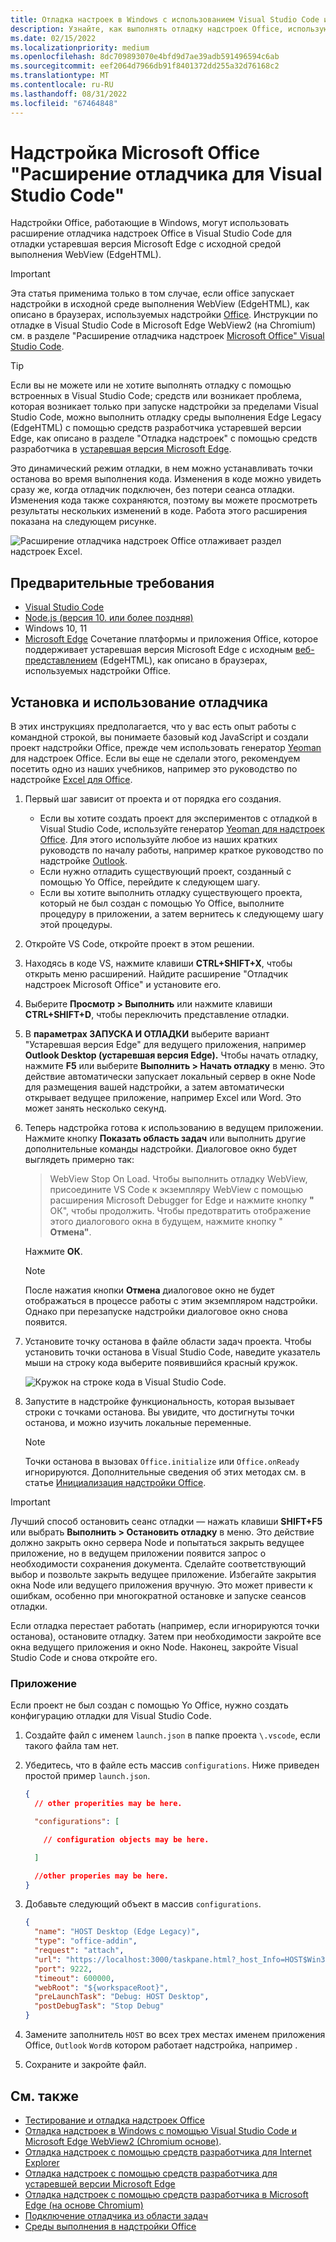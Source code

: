 ```yaml
---
title: Отладка настроек в Windows с использованием Visual Studio Code и WebView в устаревшей версии Microsoft Edge (EdgeHTML)
description: Узнайте, как выполнять отладку надстроек Office, использующих устаревшая версия Microsoft Edge WebView (EdgeHTML) с помощью расширения отладчика надстроек Office в VS Code.
ms.date: 02/15/2022
ms.localizationpriority: medium
ms.openlocfilehash: 8dc709893070e4bfd9d7ae39adb591496594c6ab
ms.sourcegitcommit: eef2064d7966db91f8401372dd255a32d76168c2
ms.translationtype: MT
ms.contentlocale: ru-RU
ms.lasthandoff: 08/31/2022
ms.locfileid: "67464848"
---
```

# <a name="microsoft-office-add-in-debugger-extension-for-visual-studio-code"></a>Надстройка Microsoft Office "Расширение отладчика для Visual Studio Code"

Надстройки Office, работающие в Windows, могут использовать расширение отладчика надстроек Office в Visual Studio Code для отладки устаревшая версия Microsoft Edge с исходной средой выполнения WebView (EdgeHTML). 

> [!IMPORTANT]
> Эта статья применима только в том случае, если office запускает надстройки в исходной среде выполнения WebView (EdgeHTML), как описано в браузерах, используемых надстройки [Office](../concepts/browsers-used-by-office-web-add-ins.md). Инструкции по отладке в Visual Studio Code в Microsoft Edge WebView2 (на Chromium) см. в разделе "Расширение отладчика надстроек [Microsoft Office" Visual Studio Code](debug-desktop-using-edge-chromium.md).

> [!TIP]
> Если вы не можете или не хотите выполнять отладку с помощью встроенных в Visual Studio Code; средств или возникает проблема, которая возникает только при запуске надстройки за пределами Visual Studio Code, можно выполнить отладку среды выполнения Edge Legacy (EdgeHTML) с помощью средств разработчика устаревшей версии Edge, как описано в разделе "Отладка надстроек" с помощью средств разработчика в [ устаревшая версия Microsoft Edge](debug-add-ins-using-devtools-edge-legacy.md).

Это динамический режим отладки, в нем можно устанавливать точки останова во время выполнения кода. Изменения в коде можно увидеть сразу же, когда отладчик подключен, без потери сеанса отладки. Изменения кода также сохраняются, поэтому вы можете просмотреть результаты нескольких изменений в коде. Работа этого расширения показана на следующем рисунке.

![Расширение отладчика надстроек Office отлаживает раздел надстроек Excel.](../images/vs-debugger-extension-for-office-addins.jpg)

## <a name="prerequisites"></a>Предварительные требования

- [Visual Studio Code](https://code.visualstudio.com/)
- [Node.js (версия 10. или более поздняя)](https://nodejs.org/)
- Windows 10, 11
- [Microsoft Edge](https://www.microsoft.com/edge) Сочетание платформы и приложения Office, которое поддерживает устаревшая версия Microsoft Edge с исходным [веб-представлением](../concepts/browsers-used-by-office-web-add-ins.md) (EdgeHTML), как описано в браузерах, используемых надстройки Office.

## <a name="install-and-use-the-debugger"></a>Установка и использование отладчика

В этих инструкциях предполагается, что у вас есть опыт работы с командной строкой, вы понимаете базовый код JavaScript и создали проект надстройки Office, прежде чем использовать генератор [Yeoman](../develop/yeoman-generator-overview.md) для надстроек Office. Если вы еще не сделали этого, рекомендуем посетить одно из наших учебников, например это руководство по надстройке [Excel для Office](../tutorials/excel-tutorial.md).

1. Первый шаг зависит от проекта и от порядка его создания.

   - Если вы хотите создать проект для экспериментов с отладкой в Visual Studio Code, используйте генератор [Yeoman для надстроек Office](../develop/yeoman-generator-overview.md). Для этого используйте любое из наших кратких руководств по началу работы, например краткое руководство по надстройке [Outlook](../quickstarts/outlook-quickstart.md).
   - Если нужно отладить существующий проект, созданный с помощью Yo Office, перейдите к следующем шагу.
   - Если вы хотите выполнить отладку существующего проекта, который не был создан с помощью Yo Office, выполните процедуру [](#appendix) в приложении, а затем вернитесь к следующему шагу этой процедуры.


1. Откройте VS Code, откройте проект в этом решении. 

1. Находясь в коде VS, нажмите клавиши **CTRL+SHIFT+X**, чтобы открыть меню расширений. Найдите расширение "Отладчик надстроек Microsoft Office" и установите его.

1. Выберите **Просмотр > Выполнить** или нажмите клавиши **CTRL+SHIFT+D**, чтобы переключить представление отладки.

1. В **параметрах ЗАПУСКА И ОТЛАДКИ** выберите вариант "Устаревшая версия Edge" для ведущего приложения, например **Outlook Desktop (устаревшая версия Edge).** Чтобы начать отладку, нажмите **F5** или выберите **Выполнить > Начать отладку** в меню. Это действие автоматически запускает локальный сервер в окне Node для размещения вашей надстройки, а затем автоматически открывает ведущее приложение, например Excel или Word. Это может занять несколько секунд.

1. Теперь надстройка готова к использованию в ведущем приложении. Нажмите кнопку **Показать область задач** или выполнить другие дополнительные команды надстройки. Диалоговое окно будет выглядеть примерно так:

   > WebView Stop On Load.
   > Чтобы выполнить отладку WebView, присоедините VS Code к экземпляру WebView с помощью расширения Microsoft Debugger for Edge и нажмите кнопку **"** ОК", чтобы продолжить. Чтобы предотвратить отображение этого диалогового окна в будущем, нажмите кнопку " **Отмена"**.

   Нажмите **ОК**.

   > [!NOTE]
   > После нажатия кнопки **Отмена** диалоговое окно не будет отображаться в процессе работы с этим экземпляром надстройки. Однако при перезапуске надстройки диалоговое окно снова появится.

1. Установите точку останова в файле области задач проекта. Чтобы установить точки останова в Visual Studio Code, наведите указатель мыши на строку кода выберите появившийся красный кружок.

    ![Кружок на строке кода в Visual Studio Code.](../images/set-breakpoint.jpg)

1. Запустите в надстройке функциональность, которая вызывает строки с точками останова. Вы увидите, что достигнуты точки останова, и можно изучить локальные переменные.

   > [!NOTE]
   > Точки останова в вызовах `Office.initialize` или `Office.onReady` игнорируются. Дополнительные сведения об этих методах см. в статье [Инициализация надстройки Office](../develop/initialize-add-in.md).

> [!IMPORTANT]
> Лучший способ остановить сеанс отладки — нажать клавиши **SHIFT+F5** или выбрать **Выполнить > Остановить отладку** в меню. Это действие должно закрыть окно сервера Node и попытаться закрыть ведущее приложение, но в ведущем приложении появится запрос о необходимости сохранения документа. Сделайте соответствующий выбор и позвольте закрыть ведущее приложение. Избегайте закрытия окна Node или ведущего приложения вручную. Это может привести к ошибкам, особенно при многократной остановке и запуске сеансов отладки.
>
> Если отладка перестает работать (например, если игнорируются точки останова), остановите отладку. Затем при необходимости закройте все окна ведущего приложения и окно Node. Наконец, закройте Visual Studio Code и снова откройте его.

### <a name="appendix"></a>Приложение

Если проект не был создан с помощью Yo Office, нужно создать конфигурацию отладки для Visual Studio Code. 

1. Создайте файл с именем `launch.json` в папке проекта `\.vscode`, если такого файла там нет. 
1. Убедитесь, что в файле есть массив `configurations`. Ниже приведен простой пример `launch.json`.

    ```json
    {
      // other properities may be here.

      "configurations": [

        // configuration objects may be here.

      ]

      //other properies may be here.
    }
    ```

1. Добавьте следующий объект в массив `configurations`.

    ```json
    {
      "name": "HOST Desktop (Edge Legacy)",
      "type": "office-addin",
      "request": "attach",
      "url": "https://localhost:3000/taskpane.html?_host_Info=HOST$Win32$16.01$en-US$$$$0",
      "port": 9222,
      "timeout": 600000,
      "webRoot": "${workspaceRoot}",
      "preLaunchTask": "Debug: HOST Desktop",
      "postDebugTask": "Stop Debug"
    }
    ```

1. Замените заполнитель `HOST` во всех трех местах именем приложения Office, `Outlook` `Word`в котором работает надстройка, например .
1. Сохраните и закройте файл.

## <a name="see-also"></a>См. также

- [Тестирование и отладка надстроек Office](test-debug-office-add-ins.md)
- [Отладка надстроек в Windows с помощью Visual Studio Code и Microsoft Edge WebView2 (Chromium основе)](debug-desktop-using-edge-chromium.md).
- [Отладка надстроек с помощью средств разработчика для Internet Explorer](debug-add-ins-using-f12-tools-ie.md)
- [Отладка надстроек с помощью средств разработчика для устаревшей версии Microsoft Edge](debug-add-ins-using-devtools-edge-legacy.md)
- [Отладка надстроек с помощью средств разработчика в Microsoft Edge (на основе Chromium)](debug-add-ins-using-devtools-edge-chromium.md)
- [Подключение отладчика из области задач](attach-debugger-from-task-pane.md)
- [Среды выполнения в надстройки Office](runtimes.md)